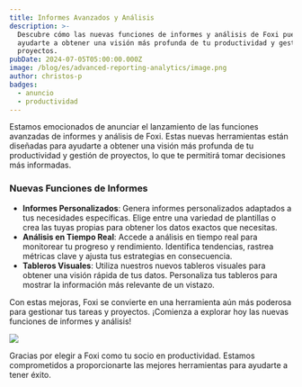 ```yaml
---
title: Informes Avanzados y Análisis
description: >-
  Descubre cómo las nuevas funciones de informes y análisis de Foxi pueden
  ayudarte a obtener una visión más profunda de tu productividad y gestión de
  proyectos.
pubDate: 2024-07-05T05:00:00.000Z
image: /blog/es/advanced-reporting-analytics/image.png
author: christos-p
badges:
  - anuncio
  - productividad
---
```

Estamos emocionados de anunciar el lanzamiento de las funciones avanzadas de informes y análisis de Foxi. Estas nuevas herramientas están diseñadas para ayudarte a obtener una visión más profunda de tu productividad y gestión de proyectos, lo que te permitirá tomar decisiones más informadas.

### Nuevas Funciones de Informes

- **Informes Personalizados**: Genera informes personalizados adaptados a tus necesidades específicas. Elige entre una variedad de plantillas o crea las tuyas propias para obtener los datos exactos que necesitas.
- **Análisis en Tiempo Real**: Accede a análisis en tiempo real para monitorear tu progreso y rendimiento. Identifica tendencias, rastrea métricas clave y ajusta tus estrategias en consecuencia.
- **Tableros Visuales**: Utiliza nuestros nuevos tableros visuales para obtener una visión rápida de tus datos. Personaliza tus tableros para mostrar la información más relevante de un vistazo.

Con estas mejoras, Foxi se convierte en una herramienta aún más poderosa para gestionar tus tareas y proyectos. ¡Comienza a explorar hoy las nuevas funciones de informes y análisis!

![](/blog/es/advanced-reporting-analytics/post-02.png)

Gracias por elegir a Foxi como tu socio en productividad. Estamos comprometidos a proporcionarte las mejores herramientas para ayudarte a tener éxito.
